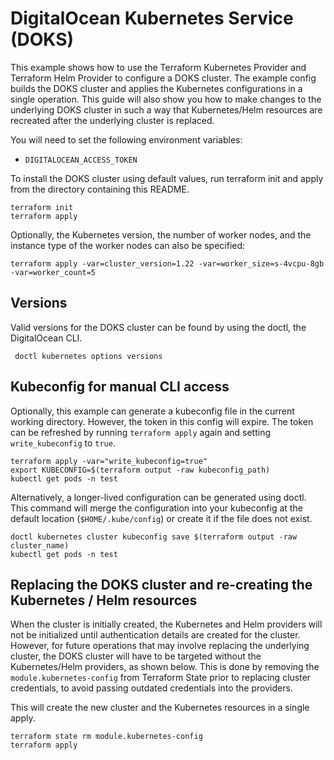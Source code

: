 # DigitalOcean Kubernetes Service (DOKS)

This example shows how to use the Terraform Kubernetes Provider and Terraform
Helm Provider to configure a DOKS cluster. The example config builds the DOKS
cluster and applies the Kubernetes configurations in a single operation. This
guide will also show you how to make changes to the underlying DOKS cluster in
such a way that Kubernetes/Helm resources are recreated after the underlying
cluster is replaced.

You will need to set the following environment variables:

 - `DIGITALOCEAN_ACCESS_TOKEN`

To install the DOKS cluster using default values, run terraform init and apply
from the directory containing this README.

```
terraform init
terraform apply
```

Optionally, the Kubernetes version, the number of worker nodes, and the instance
type of the worker nodes can also be specified:

```
terraform apply -var=cluster_version=1.22 -var=worker_size=s-4vcpu-8gb -var=worker_count=5
```


## Versions

Valid versions for the DOKS cluster can be found by using the doctl, the DigitalOcean CLI.

```
 doctl kubernetes options versions
```

## Kubeconfig for manual CLI access

Optionally, this example can generate a kubeconfig file in the current working
directory. However, the token in this config will expire. The token can be
refreshed by running `terraform apply` again and setting `write_kubeconfig` to
`true`.

```
terraform apply -var="write_kubeconfig=true"
export KUBECONFIG=$(terraform output -raw kubeconfig_path)
kubectl get pods -n test
```

Alternatively, a longer-lived configuration can be generated using doctl. This
command will merge the configuration into your kubeconfig at the default location
(`$HOME/.kube/config`) or create it if the file does not exist.

```
doctl kubernetes cluster kubeconfig save $(terraform output -raw cluster_name)
kubectl get pods -n test
```

## Replacing the DOKS cluster and re-creating the Kubernetes / Helm resources

When the cluster is initially created, the Kubernetes and Helm providers will not
be initialized until authentication details are created for the cluster. However,
for future operations that may involve replacing the underlying cluster, the DOKS
cluster will have to be targeted without the Kubernetes/Helm providers, as shown
below. This is done by removing the `module.kubernetes-config` from Terraform
State prior to replacing cluster credentials, to avoid passing outdated
credentials into the providers.

This will create the new cluster and the Kubernetes resources in a single apply.

```
terraform state rm module.kubernetes-config
terraform apply
```
